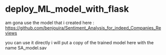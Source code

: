 # deploy_ML_model_with_flask

am gona use the model that i created here : https://github.com/benjouira/Sentiment_Analysis_for_indeed_Companies_Reviews

you can use it directly i will put a copy of the trained model here with the name SA_model.sav
